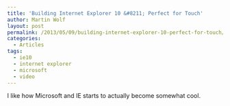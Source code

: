 ```yaml
---
title: 'Building Internet Explorer 10 &#8211; Perfect for Touch'
author: Martin Wolf
layout: post
permalink: /2013/05/09/building-internet-explorer-10-perfect-for-touch/
categories:
  - Articles
tags:
  - ie10
  - internet explorer
  - microsoft
  - video
---
```

I like how Microsoft and IE starts to actually become somewhat cool.